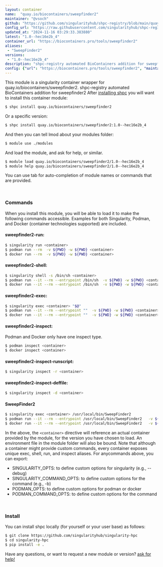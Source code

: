 ```yaml
---
layout: container
name:  "quay.io/biocontainers/sweepfinder2"
maintainer: "@vsoch"
github: "https://github.com/singularityhub/shpc-registry/blob/main/quay.io/biocontainers/sweepfinder2/container.yaml"
config_url: "https://raw.githubusercontent.com/singularityhub/shpc-registry/main/quay.io/biocontainers/sweepfinder2/container.yaml"
updated_at: "2024-11-16 03:29:33.383880"
latest: "1.0--hec16e2b_4"
container_url: "https://biocontainers.pro/tools/sweepfinder2"
aliases:
 - "SweepFinder2"
versions:
 - "1.0--hec16e2b_4"
description: "shpc-registry automated BioContainers addition for sweepfinder2"
config: {"url": "https://biocontainers.pro/tools/sweepfinder2", "maintainer": "@vsoch", "description": "shpc-registry automated BioContainers addition for sweepfinder2", "latest": {"1.0--hec16e2b_4": "sha256:eb3839af5bed9c07e1955a2cd81127b7119b6ef2f05a1c05dc3e16537492f279"}, "tags": {"1.0--hec16e2b_4": "sha256:eb3839af5bed9c07e1955a2cd81127b7119b6ef2f05a1c05dc3e16537492f279"}, "docker": "quay.io/biocontainers/sweepfinder2", "aliases": {"SweepFinder2": "/usr/local/bin/SweepFinder2"}}
---
```


This module is a singularity container wrapper for quay.io/biocontainers/sweepfinder2.
shpc-registry automated BioContainers addition for sweepfinder2
After [installing shpc](#install) you will want to install this container module:


```bash
$ shpc install quay.io/biocontainers/sweepfinder2
```

Or a specific version:

```bash
$ shpc install quay.io/biocontainers/sweepfinder2:1.0--hec16e2b_4
```

And then you can tell lmod about your modules folder:

```bash
$ module use ./modules
```

And load the module, and ask for help, or similar.

```bash
$ module load quay.io/biocontainers/sweepfinder2/1.0--hec16e2b_4
$ module help quay.io/biocontainers/sweepfinder2/1.0--hec16e2b_4
```

You can use tab for auto-completion of module names or commands that are provided.

<br>

### Commands

When you install this module, you will be able to load it to make the following commands accessible.
Examples for both Singularity, Podman, and Docker (container technologies supported) are included.

#### sweepfinder2-run:

```bash
$ singularity run <container>
$ podman run --rm  -v ${PWD} -w ${PWD} <container>
$ docker run --rm  -v ${PWD} -w ${PWD} <container>
```

#### sweepfinder2-shell:

```bash
$ singularity shell -s /bin/sh <container>
$ podman run --it --rm --entrypoint /bin/sh  -v ${PWD} -w ${PWD} <container>
$ docker run --it --rm --entrypoint /bin/sh  -v ${PWD} -w ${PWD} <container>
```

#### sweepfinder2-exec:

```bash
$ singularity exec <container> "$@"
$ podman run --it --rm --entrypoint ""  -v ${PWD} -w ${PWD} <container> "$@"
$ docker run --it --rm --entrypoint ""  -v ${PWD} -w ${PWD} <container> "$@"
```

#### sweepfinder2-inspect:

Podman and Docker only have one inspect type.

```bash
$ podman inspect <container>
$ docker inspect <container>
```

#### sweepfinder2-inspect-runscript:

```bash
$ singularity inspect -r <container>
```

#### sweepfinder2-inspect-deffile:

```bash
$ singularity inspect -d <container>
```


#### SweepFinder2

```bash
$ singularity exec <container> /usr/local/bin/SweepFinder2
$ podman run --it --rm --entrypoint /usr/local/bin/SweepFinder2   -v ${PWD} -w ${PWD} <container> -c " $@"
$ docker run --it --rm --entrypoint /usr/local/bin/SweepFinder2   -v ${PWD} -w ${PWD} <container> -c " $@"
```



In the above, the `<container>` directive will reference an actual container provided
by the module, for the version you have chosen to load. An environment file in the
module folder will also be bound. Note that although a container
might provide custom commands, every container exposes unique exec, shell, run, and
inspect aliases. For anycommands above, you can export:

 - SINGULARITY_OPTS: to define custom options for singularity (e.g., --debug)
 - SINGULARITY_COMMAND_OPTS: to define custom options for the command (e.g., -b)
 - PODMAN_OPTS: to define custom options for podman or docker
 - PODMAN_COMMAND_OPTS: to define custom options for the command

<br>

### Install

You can install shpc locally (for yourself or your user base) as follows:

```bash
$ git clone https://github.com/singularityhub/singularity-hpc
$ cd singularity-hpc
$ pip install -e .
```

Have any questions, or want to request a new module or version? [ask for help!](https://github.com/singularityhub/singularity-hpc/issues)